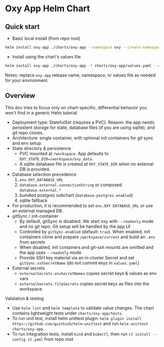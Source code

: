# Oxy App Helm Chart

## Quick start

- Basic local install (from repo root)

```bash
helm install oxy-app ./charts/oxy-app --namespace oxy --create-namespace
```

- Install using the chart's values file

```bash
helm install oxy-app ./charts/oxy-app -f charts/oxy-app/values.yaml --namespace oxy --create-namespace
```

Notes: replace `oxy-app` release name, namespace, or values file as needed for your environment.

## Overview

This doc tries to focus only on chart-specific, differential behavior you won't find in a generic Helm tutorial.

- Deployment type: StatefulSet (requires a PVC). Reason: the app needs persistent storage for state, database files (if you are using sqlite), and git repo clones.
- Architecture: single container, with optional init containers for git sync and env setup.
- State directory & persistence
  - PVC mounted at `/workspace`. App defaults to `OXY_STATE_DIR=/workspace/oxy_data`.
  - A sqlite database file is created at `OXY_STATE_DIR` when no external DB is provided.
- Database selection precedence
  1. `env.OXY_DATABASE_URL`
  2. `database.external.connectionString` or composed `database.external.*`
  3. bundled postgres subchart (`database.postgres.enabled`)
  4. sqlite fallback
- For production, it is recommended to set `env.OXY_DATABASE_URL` or use an external managed DB.
- gitSync / init-container
  - By default, gitSync is disabled. We start oxy with `--readonly` mode and no git repo. Git setup will be handled by the app UI
  - Controlled by `gitSync.enabled` (default: `true`). When enabled, init containers clone and prepare `/workspace/current` and build an `.env` from secrets
  - When disabled, init containers and git-ssh mounts are omitted and the app uses `--readonly` mode
  - Provide SSH key material via an in-cluster Secret and set `gitSync.sshSecretName` (do not commit keys in `values.yaml`)
- External secrets
  - `externalSecrets.envSecretNames` copies secret keys & values as env vars
  - `externalSecrets.fileSecrets` copies secret keys as files into the workspace.

Validation & testing

- Use `helm lint` and `helm template` to validate value changes. The chart contains lightweight tests under `charts/oxy-app/tests`.
- To run unit test, install helm unittest plugin: `helm plugin install https://github.com/quintush/helm-unittest` and run `helm unittest charts/oxy-app`.
- To run integration tests, install `kind` and `kubectl`, then run `ct install --config ct.yaml` from repo root